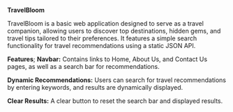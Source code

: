 **TravelBloom**

TravelBloom is a basic web application designed to serve as a travel companion, allowing users to discover top destinations, hidden gems, and travel tips tailored to their preferences. It features a simple search functionality for travel recommendations using a static JSON API.

**Features**;
**Navbar:** Contains links to Home, About Us, and Contact Us pages, as well as a search bar for recommendations.

**Dynamic Recommendations:** Users can search for travel recommendations by entering keywords, and results are dynamically displayed.

**Clear Results:** A clear button to reset the search bar and displayed results.
